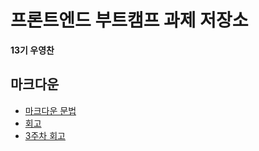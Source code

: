 # 프론트엔드 부트캠프 과제 저장소

**13기 우영찬**

## 마크다운

- [마크다운 문법](./src/md/markdown.md)
- [회고](./src/md/retrospect.md)
- [3주차 회고](./src/avatars/avatars.md)
